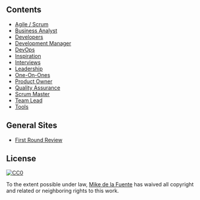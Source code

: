 ## Contents

- [Agile / Scrum](agile-scrum.md)
- [Business Analyst](business-analyst.md)
- [Developers](developers.md)
- [Development Manager](dev-manager.md)
- [DevOps](devops.md)
- [Inspiration](inspiration.md)
- [Interviews](interviews.md)
- [Leadership](leadership.md)
- [One-On-Ones](one-on-ones)
- [Product Owner](product-owner.md)
- [Quality Assurance](quality-assurance.md)
- [Scrum Master](scrum-master.md)
- [Team Lead](team-lead.md)
- [Tools](tools.md)

## General Sites
- [First Round Review](http://firstround.com/review/)

## License

[![CC0](https://mirrors.creativecommons.org/presskit/buttons/88x31/svg/cc-zero.svg)](https://creativecommons.org/publicdomain/zero/1.0/)

To the extent possible under law, [Mike de la Fuente](http://twitter.highfiveboom.com) has waived all copyright and related or neighboring rights to this work.
